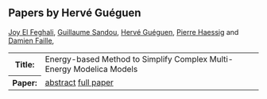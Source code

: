 ## Papers by Hervé Guéguen
<table><a href="/proceedings/authors/JoyElFeghali">Joy El Feghali</a>, <a href="/proceedings/authors/GuillaumeSandou">Guillaume Sandou</a>, <a href="/proceedings/authors/HerveGueguen">Hervé Guéguen</a>, <a href="/proceedings/authors/PierreHaessig">Pierre Haessig</a> and <a href="/proceedings/authors/DamienFaille">Damien Faille</a>, </td>
</tr>
<tr><th>Title:</th>
<td>Energy-based Method to Simplify Complex Multi-Energy Modelica Models</td>
</tr>
<tr><th>Paper:</th>
<td><a href="/abstracts/abstract_7B_3">abstract</a> <a href="/proceedings/papers/Modelica2021session7B_paper3.pdf">full paper</a></td>
</tr>
</table>